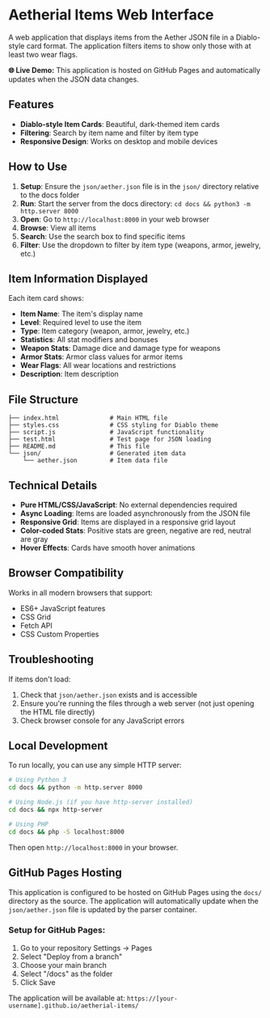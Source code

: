 # Aetherial Items Web Interface

A web application that displays items from the Aether JSON file in a Diablo-style card format. The application filters items to show only those with at least two wear flags.

**🌐 Live Demo:** This application is hosted on GitHub Pages and automatically updates when the JSON data changes.

## Features

- **Diablo-style Item Cards**: Beautiful, dark-themed item cards
- **Filtering**: Search by item name and filter by item type
- **Responsive Design**: Works on desktop and mobile devices

## How to Use

1. **Setup**: Ensure the `json/aether.json` file is in the `json/` directory relative to the docs folder
2. **Run**: Start the server from the docs directory: `cd docs && python3 -m http.server 8000`
3. **Open**: Go to `http://localhost:8000` in your web browser
4. **Browse**: View all items
5. **Search**: Use the search box to find specific items
6. **Filter**: Use the dropdown to filter by item type (weapons, armor, jewelry, etc.)

## Item Information Displayed

Each item card shows:
- **Item Name**: The item's display name
- **Level**: Required level to use the item
- **Type**: Item category (weapon, armor, jewelry, etc.)
- **Statistics**: All stat modifiers and bonuses
- **Weapon Stats**: Damage dice and damage type for weapons
- **Armor Stats**: Armor class values for armor items
- **Wear Flags**: All wear locations and restrictions
- **Description**: Item description

## File Structure

```
├── index.html              # Main HTML file
├── styles.css              # CSS styling for Diablo theme
├── script.js               # JavaScript functionality
├── test.html               # Test page for JSON loading
├── README.md               # This file
└── json/                   # Generated item data
    └── aether.json         # Item data file
```

## Technical Details

- **Pure HTML/CSS/JavaScript**: No external dependencies required
- **Async Loading**: Items are loaded asynchronously from the JSON file
- **Responsive Grid**: Items are displayed in a responsive grid layout
- **Color-coded Stats**: Positive stats are green, negative are red, neutral are gray
- **Hover Effects**: Cards have smooth hover animations

## Browser Compatibility

Works in all modern browsers that support:
- ES6+ JavaScript features
- CSS Grid
- Fetch API
- CSS Custom Properties

## Troubleshooting

If items don't load:
1. Check that `json/aether.json` exists and is accessible
2. Ensure you're running the files through a web server (not just opening the HTML file directly)
3. Check browser console for any JavaScript errors

## Local Development

To run locally, you can use any simple HTTP server:

```bash
# Using Python 3
cd docs && python -m http.server 8000

# Using Node.js (if you have http-server installed)
cd docs && npx http-server

# Using PHP
cd docs && php -S localhost:8000
```

Then open `http://localhost:8000` in your browser.

## GitHub Pages Hosting

This application is configured to be hosted on GitHub Pages using the `docs/` directory as the source. The application will automatically update when the `json/aether.json` file is updated by the parser container.

### Setup for GitHub Pages:
1. Go to your repository Settings → Pages
2. Select "Deploy from a branch"
3. Choose your main branch
4. Select "/docs" as the folder
5. Click Save

The application will be available at: `https://[your-username].github.io/aetherial-items/` 